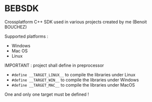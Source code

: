 # BEBSDK
Crossplatform C++ SDK used in various projects created by me (Benoit BOUCHEZ)

Supported platforms :
- Windows
- Mac OS
- Linux

IMPORTANT : project shall define in preprocessor
- `#define __TARGET_LINUX__`    to compile the libraries under Linux
- `#define __TARGET_WIN__`      to compile the libraries under Windows
- `#define __TARGET_MAC__`      to compile the libraries under MacOS

One and only one target must be defined !
